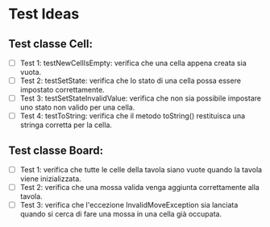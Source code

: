 # Test Ideas

## Test classe Cell:
- [ ] Test 1: testNewCellIsEmpty: verifica che una cella appena creata sia vuota.
- [ ] Test 2: testSetState: verifica che lo stato di una cella possa essere impostato correttamente.
- [ ] Test 3: testSetStateInvalidValue: verifica che non sia possibile impostare uno stato non valido per una cella.
- [ ] Test 4: testToString: verifica che il metodo toString() restituisca una stringa corretta per la cella.

## Test classe Board:
- [ ] Test 1: verifica che tutte le celle della tavola siano vuote quando la tavola viene inizializzata.
- [ ] Test 2: verifica che una mossa valida venga aggiunta correttamente alla tavola.
- [ ] Test 3: verifica che l'eccezione InvalidMoveException sia lanciata quando si cerca di fare una mossa in una cella già occupata.